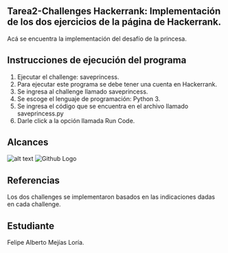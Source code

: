﻿
## Tarea2-Challenges Hackerrank: Implementación de los dos ejercicios de la página de Hackerrank.

Acá se encuentra la implementación del desafío de la princesa.

## Instrucciones de ejecución del programa

1. Ejecutar el challenge: saveprincess.
2. Para ejecutar este programa se debe tener una cuenta en Hackerrank.
3. Se ingresa al challenge llamado saveprincess.
4. Se escoge el lenguaje de programación: Python 3.
5. Se ingresa el código que se encuentra en el archivo llamado saveprincess.py
6. Darle click a la opción llamada Run Code.


## Alcances

![alt text](https://github.com/fmejias/FelipeMejiasLoria-IA-117/tree/master/Ejercicios/E1-saveprincess/saveprincess.png)
<img src="https://github.com/fmejias/FelipeMejiasLoria-IA-117/tree/master/Ejercicios/E1-saveprincess/saveprincess.PNG" title="Github Logo">

## Referencias

Los dos challenges se implementaron basados en las indicaciones dadas en cada challenge. 


## Estudiante

Felipe Alberto Mejías Loría.